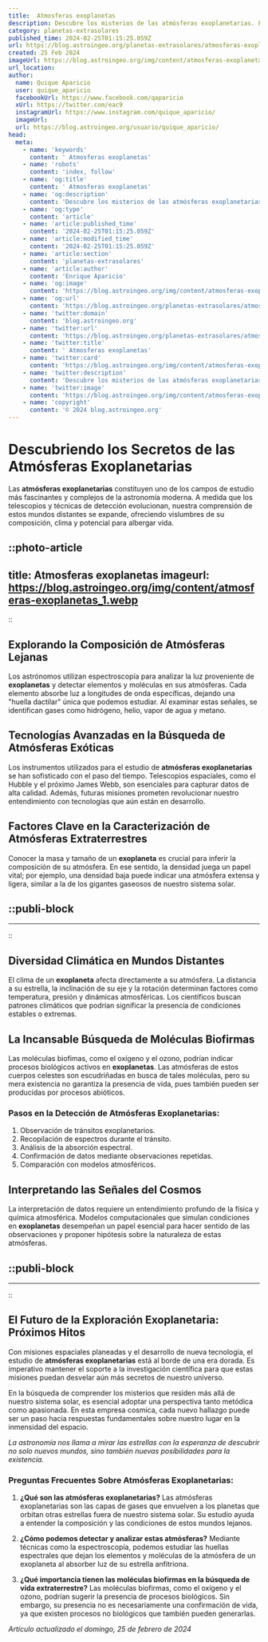 ```yaml
---
title:  Atmosferas exoplanetas
description: Descubre los misterios de las atmósferas exoplanetarias. Exploración científica y hallazgos recientes que amplían nuestro universo conocido.
category: planetas-extrasolares
published_time: 2024-02-25T01:15:25.059Z
url: https://blog.astroingeo.org/planetas-extrasolares/atmosferas-exoplanetas
created: 25 Feb 2024
imageUrl: https://blog.astroingeo.org/img/content/atmosferas-exoplanetas_1.webp
url_location:
author:
  name: Quique Aparicio
  user: quique_aparicio
  facebookUrl: https://www.facebook.com/qaparicio
  xUrl: https://twitter.com/eac9
  instagramUrl: https://www.instagram.com/quique_aparicio/
  imageUrl: 
  url: https://blog.astroingeo.org/usuario/quique_aparicio/
head:
  meta:
    - name: 'keywords'
      content: ' Atmosferas exoplanetas'
    - name: 'robots'
      content: 'index, follow'
    - name: 'og:title'
      content: ' Atmosferas exoplanetas'
    - name: 'og:description'
      content: 'Descubre los misterios de las atmósferas exoplanetarias. Exploración científica y hallazgos recientes que amplían nuestro universo conocido.'
    - name: 'og:type'
      content: 'article'
    - name: 'article:published_time'
      content: '2024-02-25T01:15:25.059Z'
    - name: 'article:modified_time'
      content: '2024-02-25T01:15:25.059Z'
    - name: 'article:section'
      content: 'planetas-extrasolares'
    - name: 'article:author'
      content: 'Enrique Aparicio'
    - name: 'og:image'
      content: 'https://blog.astroingeo.org/img/content/atmosferas-exoplanetas_1.webp'
    - name: 'og:url'
      content: 'https://blog.astroingeo.org/planetas-extrasolares/atmosferas-exoplanetas'
    - name: 'twitter:domain'
      content: 'blog.astroingeo.org'
    - name: 'twitter:url'
      content: 'https://blog.astroingeo.org/planetas-extrasolares/atmosferas-exoplanetas'
    - name: 'twitter:title'
      content: ' Atmosferas exoplanetas'
    - name: 'twitter:card'
      content: 'https://blog.astroingeo.org/img/content/atmosferas-exoplanetas_1.webp'
    - name: 'twitter:description'
      content: 'Descubre los misterios de las atmósferas exoplanetarias. Exploración científica y hallazgos recientes que amplían nuestro universo conocido.'
    - name: 'twitter:image'
      content: 'https://blog.astroingeo.org/img/content/atmosferas-exoplanetas_1.webp'
    - name: 'copyright'
      content: '© 2024 blog.astroingeo.org'
---
```

# Descubriendo los Secretos de las Atmósferas Exoplanetarias

Las **atmósferas exoplanetarias** constituyen uno de los campos de estudio más fascinantes y complejos de la astronomía moderna. A medida que los telescopios y técnicas de detección evolucionan, nuestra comprensión de estos mundos distantes se expande, ofreciendo vislumbres de su composición, clima y potencial para albergar vida.


::photo-article
---
title:  Atmosferas exoplanetas
imageurl: https://blog.astroingeo.org/img/content/atmosferas-exoplanetas_1.webp
---
::


## Explorando la Composición de Atmósferas Lejanas

Los astrónomos utilizan espectroscopía para analizar la luz proveniente de **exoplanetas** y detectar elementos y moléculas en sus atmósferas. Cada elemento absorbe luz a longitudes de onda específicas, dejando una "huella dactilar" única que podemos estudiar. Al examinar estas señales, se identifican gases como hidrógeno, helio, vapor de agua y metano.

## Tecnologías Avanzadas en la Búsqueda de Atmósferas Exóticas

Los instrumentos utilizados para el estudio de **atmósferas exoplanetarias** se han sofisticado con el paso del tiempo. Telescopios espaciales, como el Hubble y el próximo James Webb, son esenciales para capturar datos de alta calidad. Además, futuras misiones prometen revolucionar nuestro entendimiento con tecnologías que aún están en desarrollo.

## Factores Clave en la Caracterización de Atmósferas Extraterrestres

Conocer la masa y tamaño de un **exoplaneta** es crucial para inferir la composición de su atmósfera. En ese sentido, la densidad juega un papel vital; por ejemplo, una densidad baja puede indicar una atmósfera extensa y ligera, similar a la de los gigantes gaseosos de nuestro sistema solar.


  ::publi-block
  ---
  ---
  ::
  
  
## Diversidad Climática en Mundos Distantes

El clima de un **exoplaneta** afecta directamente a su atmósfera. La distancia a su estrella, la inclinación de su eje y la rotación determinan factores como temperatura, presión y dinámicas atmosféricas. Los científicos buscan patrones climáticos que podrían significar la presencia de condiciones estables o extremas.

## La Incansable Búsqueda de Moléculas Biofirmas

Las moléculas biofimas, como el oxígeno y el ozono, podrían indicar procesos biológicos activos en **exoplanetas**. Las atmósferas de estos cuerpos celestes son escudriñadas en busca de tales moléculas, pero su mera existencia no garantiza la presencia de vida, pues también pueden ser producidas por procesos abióticos.

### Pasos en la Detección de Atmósferas Exoplanetarias:

1. Observación de tránsitos exoplanetarios.
2. Recopilación de espectros durante el tránsito.
3. Análisis de la absorción espectral.
4. Confirmación de datos mediante observaciones repetidas.
5. Comparación con modelos atmosféricos.

## Interpretando las Señales del Cosmos

La interpretación de datos requiere un entendimiento profundo de la física y química atmosférica. Modelos computacionales que simulan condiciones en **exoplanetas** desempeñan un papel esencial para hacer sentido de las observaciones y proponer hipótesis sobre la naturaleza de estas atmósferas.


  ::publi-block
  ---
  ---
  ::
  
  
## El Futuro de la Exploración Exoplanetaria: Próximos Hitos

Con misiones espaciales planeadas y el desarrollo de nueva tecnología, el estudio de **atmósferas exoplanetarias** está al borde de una era dorada. Es imperativo mantener el soporte a la investigación científica para que estas misiones puedan desvelar aún más secretos de nuestro universo.

En la búsqueda de comprender los misterios que residen más allá de nuestro sistema solar, es esencial adoptar una perspectiva tanto metódica como apasionada. En esta empresa cosmica, cada nuevo hallazgo puede ser un paso hacia respuestas fundamentales sobre nuestro lugar en la inmensidad del espacio.

*La astronomía nos llama a mirar las estrellas con la esperanza de descubrir no solo nuevos mundos, sino también nuevas posibilidades para la existencia.*

### Preguntas Frecuentes Sobre Atmósferas Exoplanetarias:

1. **¿Qué son las atmósferas exoplanetarias?**
   Las atmósferas exoplanetarias son las capas de gases que envuelven a los planetas que orbitan otras estrellas fuera de nuestro sistema solar. Su estudio ayuda a entender la composición y las condiciones de estos mundos lejanos.

2. **¿Cómo podemos detectar y analizar estas atmósferas?**
   Mediante técnicas como la espectroscopía, podemos estudiar las huellas espectrales que dejan los elementos y moléculas de la atmósfera de un exoplaneta al absorber luz de su estrella anfitriona.

3. **¿Qué importancia tienen las moléculas biofirmas en la búsqueda de vida extraterrestre?**
   Las moléculas biofirmas, como el oxígeno y el ozono, podrían sugerir la presencia de procesos biológicos. Sin embargo, su presencia no es necesariamente una confirmación de vida, ya que existen procesos no biológicos que también pueden generarlas.

_Artículo actualizado el domingo, 25 de febrero de 2024_